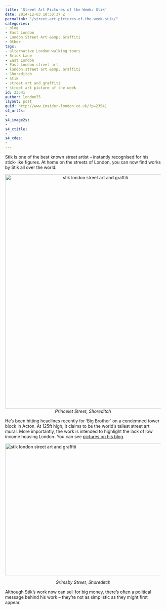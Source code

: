 ```yaml
---
title: 'Street Art Pictures of the Week: Stik'
date: 2014-12-03 10:30:37 Z
permalink: "/street-art-pictures-of-the-week-stik/"
categories:
- blog
- East London
- London Street Art &amp; Graffiti
- Other
tags:
- alternative London walking tours
- Brick Lane
- East London
- East London street art
- london street art &amp; Graffiti
- Shoreditch
- Stik
- street art and graffiti
- street art picture of the week
id: 23541
author: london75
layout: post
guid: http://www.insider-london.co.uk/?p=23541
s4_url2s:
- 
s4_image2s:
- 
s4_ctitle:
- 
s4_cdes:
- 
---
```


Stik is one of the best known street artist &#8211; instantly recognised for his stick-like figures. At home on the streets of London, you can now find works by Stik all over the world.

<p style="text-align: center;">
  <img class="aligncenter wp-image-23545 size-full" src="/wp-content/uploads/2014/12/3_mini.jpg" alt="stik london street art and graffiti" width="569" height="759" /><em>Princelet Street, Shoreditch</em>
</p>

He&#8217;s been hitting headlines recently for &#8216;Big Brother&#8217; on a condemned tower block in Acton. At 125ft high, it claims to be the world&#8217;s tallest street art mural. More importantly, the work is intended to highlight the lack of low income housing London. You can see <a href="http://stik.org/news.html" target="_blank">pictures on his blog</a>.

<img class="aligncenter wp-image-23547 size-full" src="/wp-content/uploads/2014/12/11b_mini.jpg" alt="stik london street art and graffiti" width="569" height="427" />

<p style="text-align: center;">
  <em>Grimsby Street, Shoreditch</em>
</p>

<p style="text-align: left;">
  Although Stik&#8217;s work now can sell for big money, there&#8217;s often a political message behind his work &#8211; they&#8217;re not as simplistic as they might first appear.
</p>